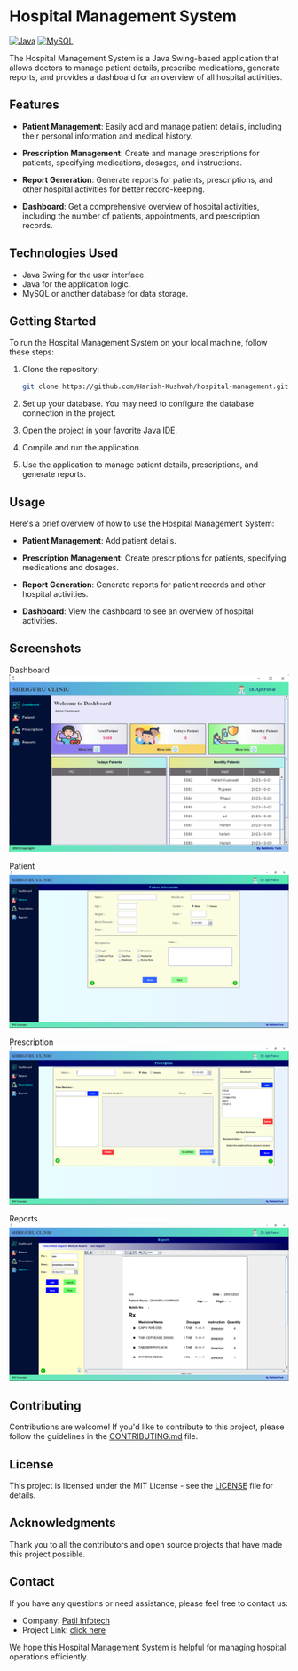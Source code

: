 # Hospital Management System
[![Java](https://img.shields.io/badge/Java-8+-blue.svg)](https://www.oracle.com/java/technologies/javase-downloads.html)
 [![MySQL](https://img.shields.io/badge/MySQL-5.7+-orange.svg)](https://dev.mysql.com/downloads/mysql/5.7.html)

The Hospital Management System is a Java Swing-based application that allows doctors to manage patient details, prescribe medications, generate reports, and provides a dashboard for an overview of all hospital activities.

## Features

- **Patient Management**: Easily add and manage patient details, including their personal information and medical history.

- **Prescription Management**: Create and manage prescriptions for patients, specifying medications, dosages, and instructions.

- **Report Generation**: Generate reports for patients, prescriptions, and other hospital activities for better record-keeping.

- **Dashboard**: Get a comprehensive overview of hospital activities, including the number of patients, appointments, and prescription records.

## Technologies Used

- Java Swing for the user interface.
- Java for the application logic.
- MySQL or another database for data storage.

## Getting Started

To run the Hospital Management System on your local machine, follow these steps:

1. Clone the repository:

   ```bash
   git clone https://github.com/Harish-Kushwah/hospital-management.git
   ```

2. Set up your database. You may need to configure the database connection in the project.

3. Open the project in your favorite Java IDE.

4. Compile and run the application.

5. Use the application to manage patient details, prescriptions, and generate reports.

## Usage

Here's a brief overview of how to use the Hospital Management System:

- **Patient Management**: Add patient details.

- **Prescription Management**: Create prescriptions for patients, specifying medications and dosages.

- **Report Generation**: Generate reports for patient records and other hospital activities.

- **Dashboard**: View the dashboard to see an overview of hospital activities.

## Screenshots

Dashboard
![Screenshot 1](screenshots/dashboard.png)

Patient
![Screenshot 2](screenshots/patient.png)

Prescription
![Screenshot 3](screenshots/prescription.png)

Reports
![Screenshot 4](screenshots/new_reports.png)

## Contributing

Contributions are welcome! If you'd like to contribute to this project, please follow the guidelines in the [CONTRIBUTING.md](./contribute.md) file.

## License

This project is licensed under the MIT License - see the [LICENSE](LICENSE) file for details.

## Acknowledgments

Thank you to all the contributors and open source projects that have made this project possible.

## Contact

If you have any questions or need assistance, please feel free to contact us:

- Company: [Patil Infotech](mailto:patilinfotech.com)
- Project Link: [click here](https://github.com/Harish-Kushwah/HospitalManagement)

We hope this Hospital Management System is helpful for managing hospital operations efficiently.